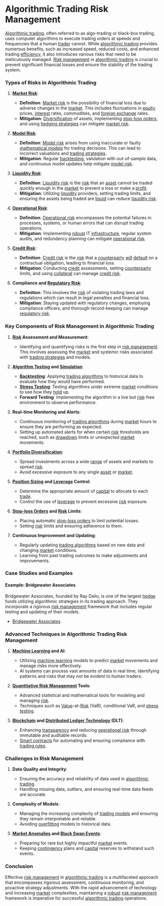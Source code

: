 # Algorithmic Trading Risk Management

[Algorithmic trading](../a/algorithmic_trading.md), often referred to as algo-trading or black-box trading, uses computer algorithms to execute trading orders at speeds and frequencies that a human [trader](../t/trader.md) cannot. While [algorithmic trading](../a/algorithmic_trading.md) provides numerous benefits, such as increased speed, reduced costs, and enhanced trading [efficiency](../e/efficiency.md), it also introduces various risks that need to be meticulously managed. [Risk management](../r/risk_management.md) in [algorithmic trading](../a/algorithmic_trading.md) is crucial to prevent significant financial losses and ensure the stability of the trading system.

### Types of Risks in Algorithmic Trading

1. **[Market Risk](../m/market_risk.md)**:
   - **Definition**: [Market risk](../m/market_risk.md) is the possibility of financial loss due to adverse changes in the [market](../m/market.md). This includes fluctuations in [equity](../e/equity.md) prices, [interest](../i/interest.md) rates, commodities, and [foreign exchange](../f/foreign_exchange.md) rates.
   - **Mitigation**: [Diversification](../d/diversification.md) of assets, implementing [stop-loss orders](../s/stop-loss_orders.md), and using [hedging strategies](../h/hedging_strategies.md) can mitigate [market risk](../m/market_risk.md).

2. **[Model Risk](../m/model_risk.md)**:
   - **Definition**: [Model risk](../m/model_risk.md) arises from using inaccurate or faulty [mathematical models](../m/mathematical_models_in_trading.md) for trading decisions. This can lead to incorrect valuations and [trading strategies](../t/trading_strategies.md).
   - **Mitigation**: Regular [backtesting](../b/backtesting.md), validation with out-of-sample data, and continuous model updates help mitigate [model risk](../m/model_risk.md).

3. **[Liquidity Risk](../l/liquidity_risk.md)**:
   - **Definition**: [Liquidity risk](../l/liquidity_risk.md) is the [risk](../r/risk.md) that an [asset](../a/asset.md) cannot be traded quickly enough in the [market](../m/market.md) to prevent a loss or make a [profit](../p/profit.md).
   - **Mitigation**: Utilizing [liquidity](../l/liquidity.md) providers, setting trading limits, and ensuring the assets being traded are [liquid](../l/liquid.md) can reduce [liquidity risk](../l/liquidity_risk.md).

4. **[Operational Risk](../o/operational_risk.md)**:
   - **Definition**: [Operational risk](../o/operational_risk.md) encompasses the potential failures in processes, systems, or human errors that can disrupt trading operations.
   - **Mitigation**: Implementing [robust](../r/robust.md) IT [infrastructure](../i/infrastructure.md), regular system audits, and redundancy planning can mitigate [operational risk](../o/operational_risk.md).

5. **[Credit Risk](../c/credit_risk.md)**:
   - **Definition**: [Credit risk](../c/credit_risk.md) is the [risk](../r/risk.md) that a [counterparty](../c/counterparty.md) [will](../w/will.md) [default](../d/default.md) on a contractual obligation, leading to financial loss.
   - **Mitigation**: Conducting [credit](../c/credit.md) assessments, setting [counterparty](../c/counterparty.md) limits, and using [collateral](../c/collateral.md) can manage [credit risk](../c/credit_risk.md).

6. **Compliance and [Regulatory Risk](../r/regulatory_risk.md)**:
   - **Definition**: This involves the [risk](../r/risk.md) of violating trading laws and regulations which can result in legal penalties and financial loss.
   - **Mitigation**: Staying updated with regulatory changes, employing compliance officers, and thorough record-keeping can manage [regulatory risk](../r/regulatory_risk.md).

### Key Components of Risk Management in Algorithmic Trading

1. **[Risk](../r/risk.md) Assessment and Measurement**:
   - Identifying and quantifying risks is the first step in [risk management](../r/risk_management.md). This involves assessing the [market](../m/market.md) and systemic risks associated with [trading strategies](../t/trading_strategies.md) and models.

2. **[Algorithm Testing](../a/algorithm_testing.md) and [Simulation](../s/simulation_in_trading.md)**:
   - **[Backtesting](../b/backtesting.md)**: Applying [trading algorithms](../t/trading_algorithms.md) to historical data to evaluate how they would have performed.
   - **[Stress Testing](../s/stress_testing_in_trading.md)**: Testing algorithms under extreme [market](../m/market.md) conditions to see how they [hold](../h/hold.md) up.
   - **Forward Testing**: Implementing the algorithm in a live but [risk](../r/risk.md)-free environment to observe performance.

3. **Real-time Monitoring and Alerts**:
   - Continuous monitoring of [trading algorithms](../t/trading_algorithms.md) during [market](../m/market.md) hours to ensure they are performing as expected.
   - Setting up automated alerts for when certain [risk](../r/risk.md) thresholds are reached, such as [drawdown](../d/drawdown.md) limits or unexpected [market](../m/market.md) movements.

4. **[Portfolio Diversification](../p/portfolio_diversification.md)**:
   - Spread investments across a wide [range](../r/range.md) of assets and markets to spread [risk](../r/risk.md).
   - Avoid excessive exposure to any single [asset](../a/asset.md) or [market](../m/market.md).

5. **[Position Sizing](../p/position_sizing.md) and [Leverage](../l/leverage.md) Control**:
   - Determine the appropriate amount of [capital](../c/capital.md) to allocate to each [trade](../t/trade.md).
   - Control the use of [leverage](../l/leverage.md) to prevent excessive [risk](../r/risk.md) exposure.

6. **[Stop-loss Orders](../s/stop-loss_orders.md) and [Risk](../r/risk.md) Limits**:
   - Placing automatic [stop-loss orders](../s/stop-loss_orders.md) to limit potential losses.
   - Setting [risk](../r/risk.md) limits and ensuring adherence to them.

7. **Continuous Improvement and Updating**:
   - Regularly updating [trading algorithms](../t/trading_algorithms.md) based on new data and changing [market](../m/market.md) conditions.
   - Learning from past trading outcomes to make adjustments and improvements.

### Case Studies and Examples

#### Example: Bridgewater Associates

Bridgewater Associates, founded by Ray Dalio, is one of the largest [hedge](../h/hedge.md) funds utilizing algorithmic strategies in its trading approach. They incorporate a rigorous [risk management](../r/risk_management.md) framework that includes regular testing and updating of their models.

- [Bridgewater Associates](https://www.bridgewater.com/)

### Advanced Techniques in Algorithmic Trading Risk Management

1. **[Machine Learning](../m/machine_learning.md) and AI**:
   - Utilizing [machine learning](../m/machine_learning.md) models to predict [market](../m/market.md) movements and manage risks more effectively.
   - AI systems can process vast amounts of data in real time, identifying patterns and risks that may not be evident to human traders.

2. **[Quantitative Risk Management](../q/quantitative_risk_management.md) Tools**:
   - Advanced statistical and mathematical tools for modeling and managing [risk](../r/risk.md).
   - Techniques such as [Value](../v/value.md)-at-[Risk](../r/risk.md) (VaR), conditional VaR, and [stress testing](../s/stress_testing_in_trading.md).

3. **[Blockchain](../b/blockchain_in_trading.md) and [Distributed Ledger Technology](../d/distributed_ledger_technology.md) (DLT)**:
   - Enhancing [transparency](../t/transparency.md) and reducing [operational risk](../o/operational_risk.md) through immutable and auditable records.
   - [Smart contracts](../s/smart_contracts_in_trading.md) for automating and ensuring compliance with [trading rules](../t/trading_rules.md).

### Challenges in Risk Management

1. **Data Quality and Integrity**:
   - Ensuring the accuracy and reliability of data used in [algorithmic trading](../a/algorithmic_trading.md).
   - Handling missing data, outliers, and ensuring real-time data feeds are accurate.

2. **Complexity of Models**:
   - Managing the increasing complexity of [trading models](../t/trading_models.md) and ensuring they remain interpretable and reliable.
   - Avoiding [overfitting](../o/overfitting.md) models to historical data.

3. **[Market Anomalies](../m/market_anomalies.md) and [Black Swan Events](../b/black_swan_events.md)**:
   - Preparing for rare but highly impactful [market](../m/market.md) events.
   - Keeping [contingency](../c/contingency.md) plans and [capital](../c/capital.md) reserves to withstand such events.

### Conclusion

Effective [risk management](../r/risk_management.md) in [algorithmic trading](../a/algorithmic_trading.md) is a multifaceted approach that encompasses rigorous assessment, continuous monitoring, and proactive strategy adjustments. With the rapid advancement of technology and increasing [market](../m/market.md) complexities, maintaining a [robust](../r/robust.md) [risk management](../r/risk_management.md) framework is imperative for successful [algorithmic trading](../a/algorithmic_trading.md) operations.